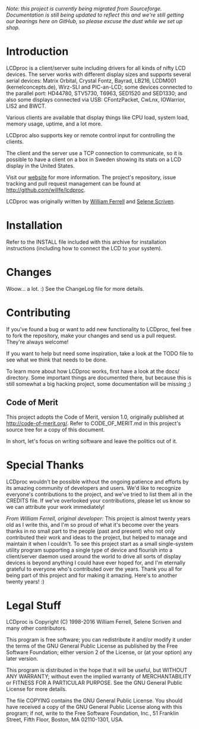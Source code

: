 _Note: this project is currently being migrated from Sourceforge. Documentation 
is still being updated to reflect this and we're still getting our bearings here
on GitHub, so please excuse the dust while we set up shop._

# Introduction

LCDproc is a client/server suite including drivers for all kinds of nifty LCD
devices. The server works with different display sizes and supports several
serial devices: Matrix Orbital, Crystal Fontz, Bayrad, LB216, LCDM001
(kernelconcepts.de), Wirz-SLI and PIC-an-LCD; some devices connected to
the parallel port: HD44780, STV5730, T6963, SED1520 and SED1330; and also
some displays connected via USB: CFontzPacket, CwLnx, IOWarrior, LIS2 and
BWCT.

Various clients are available that display things like CPU load, system load,
memory usage, uptime, and a lot more.

LCDproc also supports key or remote control input for controlling the clients.

The client and the server use a TCP connection to communicate, so it is
possible to have a client on a box in Sweden showing its stats on a LCD
display in the United States.

Visit our [website](http://lcdproc.org/) for more information. The project's
repository, issue tracking and pull request management can be found at
http://github.com/willfe/lcdproc.

LCDproc was originally written by [William Ferrell](mailto:willfe@gmail.com)
and [Selene Scriven](lcdproc@toykeeper.net).

# Installation

Refer to the INSTALL file included with this archive for installation
instructions (including how to connect the LCD to your system).

# Changes

Woow...  a lot.  :)
See the ChangeLog file for more details.

# Contributing

If you've found a bug or want to add new functionality to LCDproc, feel free
to fork the repository, make your changes and send us a pull request. They're
always welcome!

If you want to help but need some inspiration, take a look at the TODO
file to see what we think that needs to be done.

To learn more about how LCDproc works, first have a look at the docs/
directory. Some important things are documented there, but because this is
still somewhat a big hacking project, some documentation will be missing ;)

## Code of Merit

This project adopts the Code of Merit, version 1.0, originally published
at http://code-of-merit.org/. Refer to CODE_OF_MERIT.md in this project's
source tree for a copy of this document.

In short, let's focus on writing software and leave the politics out of it.

# Special Thanks

LCDproc wouldn't be possible without the ongoing patience and efforts by its
amazing community of developers and users. We'd like to recognize everyone's
contributions to the project, and we've tried to list them all in the CREDITS
file. If we've overlooked your contributions, please let us know so we can
attribute your work immediately!

_From William Ferrell, original developer:_ This project is almost twenty years
old as I write this, and I'm so proud of what it's become over the years thanks
in no small part to the people (past and present) who not only contributed their
work and ideas to the project, but helped to manage and maintain it when I
couldn't. To see this project start as a small single-system utility program 
supporting a single type of device and flourish into a client/server daemon used
around the world to drive all sorts of display devices is beyond anything I could
have ever hoped for, and I'm eternally grateful to everyone who's contributed
over the years. Thank you all for being part of this project and for making it
amazing. Here's to another twenty years! :)

# Legal Stuff

LCDproc is Copyright (C) 1998-2016
	William Ferrell, Selene Scriven and many other contributors.

This program is free software; you can redistribute it and/or
modify it under the terms of the GNU General Public License
as published by the Free Software Foundation; either version 2
of the License, or (at your option) any later version.

This program is distributed in the hope that it will be useful,
but WITHOUT ANY WARRANTY; without even the implied warranty of
MERCHANTABILITY or FITNESS FOR A PARTICULAR PURPOSE.  See the
GNU General Public License for more details.

The file COPYING contains the GNU General Public License.
You should have received a copy of the GNU General Public License
along with this program; if not, write to the Free Software
Foundation, Inc., 51 Franklin Street, Fifth Floor, Boston, MA 02110-1301, USA.
